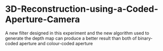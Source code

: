 # 3D-Reconstruction-using-a-Coded-Aperture-Camera
A new filter designed in this experiment and the new algorithm used to generate the depth map can produce a better result than both of binary-coded aperture and colour-coded aperture
